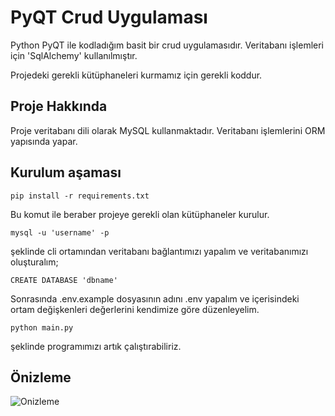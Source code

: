 # PyQT Crud Uygulaması

Python PyQT ile kodladığım basit bir crud uygulamasıdır. Veritabanı işlemleri için 'SqlAlchemy' kullanılmıştır.


Projedeki gerekli kütüphaneleri kurmamız için gerekli koddur.

## Proje Hakkında

Proje veritabanı dili olarak MySQL kullanmaktadır. Veritabanı işlemlerini ORM yapısında yapar.

## Kurulum aşaması
```
pip install -r requirements.txt 
```

Bu komut ile beraber projeye gerekli olan kütüphaneler kurulur.

```
mysql -u 'username' -p
```

şeklinde cli ortamından veritabanı bağlantımızı yapalım ve veritabanımızı oluşturalım;

```
CREATE DATABASE 'dbname'
```

Sonrasında .env.example dosyasının adını .env yapalım ve içerisindeki ortam değişkenleri değerlerini kendimize göre düzenleyelim.

```
python main.py
```

şeklinde programımızı artık çalıştırabiliriz.

## Önizleme

![Onizleme](https://i.ibb.co/mzzX03k/Ekran-Goruntusu-20220530-194035.png "Onizleme")